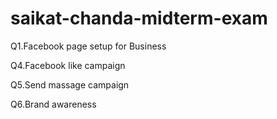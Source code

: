 
# saikat-chanda-midterm-exam 
Q1.Facebook page setup for Business 

Q4.Facebook like campaign

Q5.Send massage campaign 

Q6.Brand awareness
